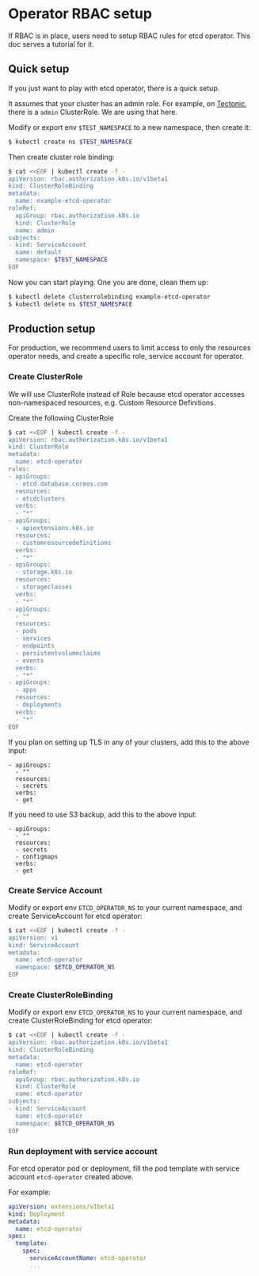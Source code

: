# Operator RBAC setup

If RBAC is in place, users need to setup RBAC rules for etcd operator. This doc serves a tutorial for it.

## Quick setup

If you just want to play with etcd operator, there is a quick setup.

It assumes that your cluster has an admin role. For example, on [Tectonic](https://coreos.com/tectonic/),
there is a `admin` ClusterRole. We are using that here.

Modify or export env `$TEST_NAMESPACE` to a new namespace, then create it:

```bash
$ kubectl create ns $TEST_NAMESPACE
```

Then create cluster role binding:

```bash
$ cat <<EOF | kubectl create -f -
apiVersion: rbac.authorization.k8s.io/v1beta1
kind: ClusterRoleBinding
metadata:
  name: example-etcd-operator
roleRef:
  apiGroup: rbac.authorization.k8s.io
  kind: ClusterRole
  name: admin
subjects:
- kind: ServiceAccount
  name: default
  namespace: $TEST_NAMESPACE
EOF
```

Now you can start playing. One you are done, clean them up:

```bash
$ kubectl delete clusterrolebinding example-etcd-operator
$ kubectl delete ns $TEST_NAMESPACE
```

## Production setup

For production, we recommend users to limit access to only the resources operator needs, and create a specific role, service account for operator.

### Create ClusterRole

We will use ClusterRole instead of Role because etcd operator accesses non-namespaced resources, e.g. Custom Resource Definitions.

Create the following ClusterRole

```bash
$ cat <<EOF | kubectl create -f -
apiVersion: rbac.authorization.k8s.io/v1beta1
kind: ClusterRole
metadata:
  name: etcd-operator
rules:
- apiGroups:
  - etcd.database.coreos.com
  resources:
  - etcdclusters
  verbs:
  - "*"
- apiGroups:
  - apiextensions.k8s.io
  resources:
  - customresourcedefinitions
  verbs:
  - "*"
- apiGroups:
  - storage.k8s.io
  resources:
  - storageclasses
  verbs:
  - "*"
- apiGroups: 
  - ""
  resources:
  - pods
  - services
  - endpoints
  - persistentvolumeclaims
  - events
  verbs:
  - "*"
- apiGroups:
  - apps
  resources:
  - deployments
  verbs:
  - "*"
EOF
```

If you plan on setting up TLS in any of your clusters, add this to the above
input:

```
- apiGroups:
  - ""
  resources:
  - secrets
  verbs:
  - get
```

If you need to use S3 backup, add this to the above input:

```
- apiGroups: 
  - ""
  resources: 
  - secrets
  - configmaps
  verbs:
  - get
```

### Create Service Account

Modify or export env `ETCD_OPERATOR_NS` to your current namespace, 
and create ServiceAccount for etcd operator:

```bash
$ cat <<EOF | kubectl create -f -
apiVersion: v1
kind: ServiceAccount
metadata:
  name: etcd-operator
  namespace: $ETCD_OPERATOR_NS
EOF
```

### Create ClusterRoleBinding

Modify or export env `ETCD_OPERATOR_NS` to your current namespace, 
and create ClusterRoleBinding for etcd operator:

```bash
$ cat <<EOF | kubectl create -f -
apiVersion: rbac.authorization.k8s.io/v1beta1
kind: ClusterRoleBinding
metadata:
  name: etcd-operator
roleRef:
  apiGroup: rbac.authorization.k8s.io
  kind: ClusterRole
  name: etcd-operator
subjects:
- kind: ServiceAccount
  name: etcd-operator
  namespace: $ETCD_OPERATOR_NS
EOF
```

### Run deployment with service account

For etcd operator pod or deployment, fill the pod template with service account `etcd-operator` created above.

For example:

```yaml
apiVersion: extensions/v1beta1
kind: Deployment
metadata:
  name: etcd-operator
spec:
  template:
    spec:
      serviceAccountName: etcd-operator
      ...
```
